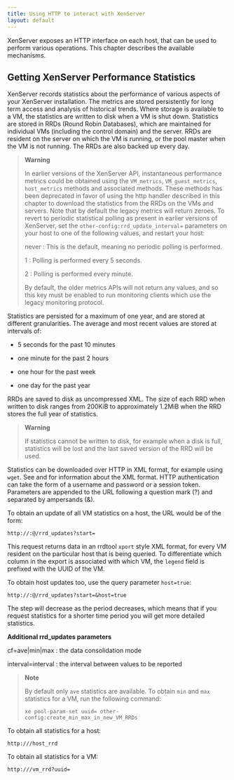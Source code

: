 ```yaml
---
title: Using HTTP to interact with XenServer
layout: default
---
```


XenServer exposes an HTTP interface on each host, that can be used
to perform various operations. This chapter describes the available
mechanisms.


Getting XenServer Performance Statistics
---------------------------------------------

XenServer records statistics about the performance of various
aspects of your XenServer installation. The metrics are stored
persistently for long term access and analysis of historical trends.
Where storage is available to a VM, the statistics are written to disk
when a VM is shut down. Statistics are stored in RRDs (Round Robin
Databases), which are maintained for individual VMs (including the
control domain) and the server. RRDs are resident on the server on which
the VM is running, or the pool master when the VM is not running. The
RRDs are also backed up every day.

> **Warning**
>
> In earlier versions of the XenServer API, instantaneous
> performance metrics could be obtained using the `VM_metrics`,
> `VM_guest_metrics`, `host_metrics` methods and associated methods.
> These methods has been deprecated in favor of using the http handler
> described in this chapter to download the statistics from the RRDs on
> the VMs and servers. Note that by default the legacy metrics will
> return zeroes. To revert to periodic statistical polling as present in
> earlier versions of XenServer, set the
> `other-config:rrd_update_interval=` parameters on your host to one of
> the following values, and restart your host:
>
> never
> :   This is the default, meaning no periodic polling is performed.
>
> 1
> :   Polling is performed every 5 seconds.
>
> 2
> :   Polling is performed every minute.
>
> By default, the older metrics APIs will not return any values, and so
> this key must be enabled to run monitoring clients which use the
> legacy monitoring protocol.

Statistics are persisted for a maximum of one year, and are stored at
different granularities. The average and most recent values are stored
at intervals of:

-   5 seconds for the past 10 minutes

-   one minute for the past 2 hours

-   one hour for the past week

-   one day for the past year

RRDs are saved to disk as uncompressed XML. The size of each RRD when
written to disk ranges from 200KiB to approximately 1.2MiB when the RRD
stores the full year of statistics.

> **Warning**
>
> If statistics cannot be written to disk, for example when a disk is
> full, statistics will be lost and the last saved version of the RRD
> will be used.

Statistics can be downloaded over HTTP in XML format, for example using
`wget`. See [](http://oss.oetiker.ch/rrdtool/doc/rrddump.en.html) and
[](http://oss.oetiker.ch/rrdtool/doc/rrdxport.en.html) for information
about the XML format. HTTP authentication can take the form of a
username and password or a session token. Parameters are appended to the
URL following a question mark (?) and separated by ampersands (&).

To obtain an update of all VM statistics on a host, the URL would be of
the form:

    http://:@/rrd_updates?start=

This request returns data in an rrdtool `xport` style XML format, for
every VM resident on the particular host that is being queried. To
differentiate which column in the export is associated with which VM,
the `legend` field is prefixed with the UUID of the VM.

To obtain host updates too, use the query parameter `host=true`:

    http://:@/rrd_updates?start=&host=true

The step will decrease as the period decreases, which means that if you
request statistics for a shorter time period you will get more detailed
statistics.

**Additional rrd\_updates parameters**

cf=ave|min|max
:   the data consolidation mode

interval=interval
:   the interval between values to be reported

> **Note**
>
> By default only `ave` statistics are available. To obtain `min` and
> `max` statistics for a VM, run the following command:
>
>     xe pool-param-set uuid= other-config:create_min_max_in_new_VM_RRDs

To obtain all statistics for a host:

    http:///host_rrd

To obtain all statistics for a VM:

    http:///vm_rrd?uuid=

